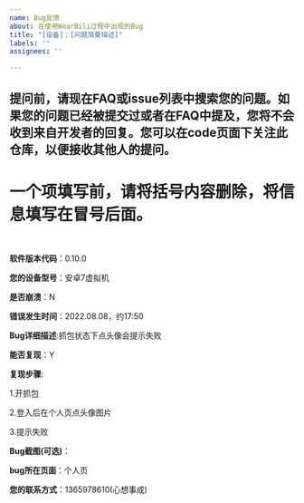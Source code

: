 ```yaml
---
name: Bug反馈
about: 在使用WearBili过程中出现的Bug
title: "[设备]：[问题简要描述]"
labels: ''
assignees: ''

---
```


## 提问前，请现在FAQ或issue列表中搜索您的问题。如果您的问题已经被提交过或者在FAQ中提及，您将不会收到来自开发者的回复。您可以在code页面下关注此仓库，以便接收其他人的提问。
# 一个项填写前，请将括号内容删除，将信息填写在冒号后面。

<br>

**软件版本代码**：0.10.0

**您的设备型号**：安卓7虚拟机

**是否崩溃**：N

**错误发生时间**：2022.08.08，约17:50

**Bug详细描述**:抓包状态下点头像会提示失败

**能否复现**：Y

**复现步骤**:

1.开抓包

2.登入后在个人页点头像图片

3.提示失败

**Bug截图(可选)**：

**bug所在页面**：个人页

**您的联系方式**：1365978610(心想事成)
